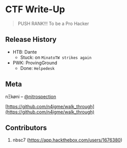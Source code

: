 # CTF Write-Up
> PUSH RANK!!! To be a Pro Hacker

## Release History

* HTB: Dante
    * Stuck: on `MinatoTW strikes again`
* PWK: ProvingGround
    * Done: `Helpedesk`

## Meta

nΞkøni – [@nitrospection](https://twitter.com/nitrospection) 

[https://github.com/n4igme/walk_through](https://github.com/n4igme/walk_through)

## Contributors

1. nbsc7 (<https://app.hackthebox.com/users/1676380>)

<!-- Markdown link & img dfn's -->
[htb-image]: https://image.emojisky.com/535/12772535-middle.png
[htb-url]: https://app.hackthebox.com/
